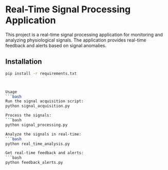# Real-Time Signal Processing Application

This project is a real-time signal processing application for monitoring and analyzing physiological signals. The application provides real-time feedback and alerts based on signal anomalies.

## Installation

```bash
pip install -r requirements.txt



Usage
```bash
Run the signal acquisition script:
python signal_acquisition.py

Process the signals:
```bash
python signal_processing.py

Analyze the signals in real-time:
```bash
python real_time_analysis.py

Get real-time feedback and alerts:
```bash
python feedback_alerts.py
